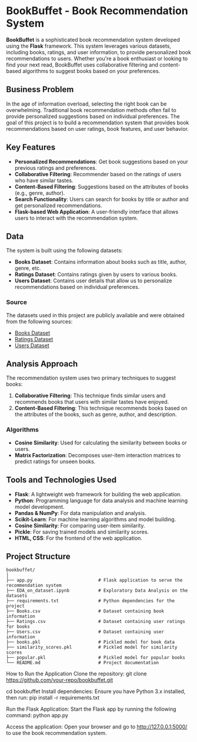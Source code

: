# BookBuffet - Book Recommendation System

**BookBuffet** is a sophisticated book recommendation system developed using the **Flask** framework. This system leverages various datasets, including books, ratings, and user information, to provide personalized book recommendations to users. Whether you're a book enthusiast or looking to find your next read, BookBuffet uses collaborative filtering and content-based algorithms to suggest books based on your preferences.

## Business Problem

In the age of information overload, selecting the right book can be overwhelming. Traditional book recommendation methods often fail to provide personalized suggestions based on individual preferences. The goal of this project is to build a recommendation system that provides book recommendations based on user ratings, book features, and user behavior. 

## Key Features

- **Personalized Recommendations**: Get book suggestions based on your previous ratings and preferences.  
- **Collaborative Filtering**: Recommender based on the ratings of users who have similar tastes.  
- **Content-Based Filtering**: Suggestions based on the attributes of books (e.g., genre, author).  
- **Search Functionality**: Users can search for books by title or author and get personalized recommendations.  
- **Flask-based Web Application**: A user-friendly interface that allows users to interact with the recommendation system.

## Data

The system is built using the following datasets:

- **Books Dataset**: Contains information about books such as title, author, genre, etc.  
- **Ratings Dataset**: Contains ratings given by users to various books.  
- **Users Dataset**: Contains user details that allow us to personalize recommendations based on individual preferences.

### Source

The datasets used in this project are publicly available and were obtained from the following sources:

- [Books Dataset](https://www.kaggle.com/datasets)
- [Ratings Dataset](https://www.kaggle.com/datasets)
- [Users Dataset](https://www.kaggle.com/datasets)

## Analysis Approach

The recommendation system uses two primary techniques to suggest books:

1. **Collaborative Filtering**: This technique finds similar users and recommends books that users with similar tastes have enjoyed.  
2. **Content-Based Filtering**: This technique recommends books based on the attributes of the books, such as genre, author, and description.

### Algorithms

- **Cosine Similarity**: Used for calculating the similarity between books or users.  
- **Matrix Factorization**: Decomposes user-item interaction matrices to predict ratings for unseen books.

## Tools and Technologies Used

- **Flask**: A lightweight web framework for building the web application.  
- **Python**: Programming language for data analysis and machine learning model development.  
- **Pandas & NumPy**: For data manipulation and analysis.  
- **Scikit-Learn**: For machine learning algorithms and model building.  
- **Cosine Similarity**: For comparing user-item similarity.  
- **Pickle**: For saving trained models and similarity scores.  
- **HTML, CSS**: For the frontend of the web application.

## Project Structure

```plaintext
bookbuffet/
│
├── app.py                         # Flask application to serve the recommendation system
├── EDA_on_dataset.ipynb           # Exploratory Data Analysis on the datasets
├── requirements.txt               # Python dependencies for the project
├── Books.csv                      # Dataset containing book information
├── Ratings.csv                    # Dataset containing user ratings for books
├── Users.csv                      # Dataset containing user information
├── books.pkl                      # Pickled model for book data
├── similarity_scores.pkl          # Pickled model for similarity scores
├── popular.pkl                    # Pickled model for popular books
└── README.md                      # Project documentation
```

How to Run the Application
Clone the repository:
git clone https://github.com/your-repo/bookbuffet.git

cd bookbuffet
Install dependencies:
Ensure you have Python 3.x installed, then run:
pip install -r requirements.txt

Run the Flask Application:
Start the Flask app by running the following command:
python app.py

Access the application:
Open your browser and go to http://127.0.0.1:5000/ to use the book recommendation system.
